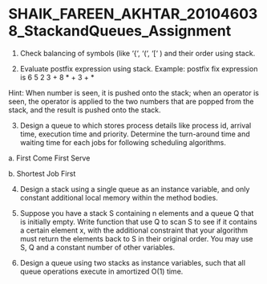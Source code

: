 # SHAIK_FAREEN_AKHTAR_201046038_StackandQueues_Assignment

1. Check balancing of symbols (like ‘{‘, ‘(‘, ‘[‘ ) and their order using stack.

2. Evaluate postfix expression using stack. Example: postfix fix expression is 6 5 2 3 + 8 * + 3 + *

Hint: When number is seen, it is pushed onto the stack; when an operator is seen, the operator is applied to the two numbers that are popped from the stack, and the result is pushed onto the stack.

3. Design a queue to which stores process details like process id, arrival time, execution time and priority. Determine the turn-around time and waiting time for each jobs for following scheduling algorithms.

a. First Come First Serve

b. Shortest Job First

4. Design a stack using a single queue as an instance variable, and only constant additional local memory within the method bodies.

5. Suppose you have a stack S containing n elements and a queue Q that is initially empty. Write function that use Q to scan S to see if it contains a certain element x, with the additional constraint that your algorithm must return the elements back to S in their original order. You may use S, Q and a constant number of other variables.

6. Design a queue using two stacks as instance variables, such that all queue operations execute in amortized O(1) time.
